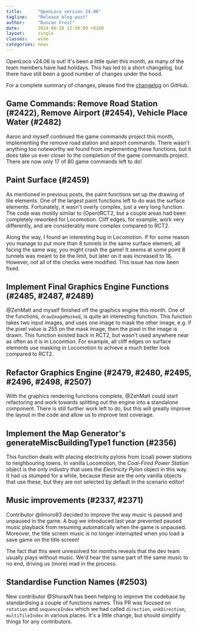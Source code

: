 ```yaml
---
title:      "OpenLoco version 24.06"
tagline:    "Release blog post"
author:     "Duncan Frost"
date:       2024-06-28 12:50:00 +0100
layout:     single
classes:    wide
categories: news
---
```


OpenLoco v24.06 is out! It's been a little quiet this month, as many of the team members have had holidays.
This has led to a short changelog, but there have still been a good number of changes under the hood.

For a complete summary of changes, please find the
[changelog](https://github.com/OpenLoco/OpenLoco/releases/tag/v24.06) on GitHub.

## Game Commands: Remove Road Station (#2422), Remove Airport (#2454), Vehicle Place Water (#2482)

Aaron and myself continued the game commands project this month, implementing the remove road station and
airport commands. There wasn't anything too noteworthy we found from implementing these functions, but it
does take us ever closer to the completion of the game commands project. There are now only 17 of 80
game commands left to do!

## Paint Surface (#2459)

As mentioned in previous posts, the paint functions set up the drawing of tile elements. One of the largest paint
functions left to do was the surface elements. Fortunately, it wasn't overly complex, just a very long function.
The code was mostly similar to (Open)RCT2, but a couple areas had been completely reworked for Locomotion.
Cliff edges, for example, work very differently, and are considerably more complex compared to RCT2.

Along the way, I found an interesting bug in Locomotion. If for some reason you manage to put more than 8 tunnels
in the same surface element, all facing the same way, you might crash the game! It seems at some point 8 tunnels
was meant to be the limit, but later on it was increased to 16. However, not all of the checks were modified.
This issue has now been fixed.

## Implement Final Graphics Engine Functions (#2485, #2487, #2489)

@ZehMatt and myself finished off the graphics engine this month. One of the functions, `drawImageMasked`,
is quite an interesting function. This function takes two input images, and uses one image to mask the other image,
e.g. if the pixel value is 255 on the mask image, then the pixel in the image is drawn.
This function existed back in RCT2, but wasn't used anywhere near as often as it is in Locomtion.
For example, all cliff edges on surface elements use masking in Locomotion to achieve a much better look
compared to RCT2.

## Refactor Graphics Engine (#2479, #2480, #2495, #2496, #2498, #2507)

With the graphics rendering functions complete, @ZehMatt could start refactoring and work towards splitting out
the engine into a standalone component. There is still further work left to do, but this will greatly improve
the layout in the code and allow us to improve test coverage.

## Implement the Map Generator's generateMiscBuildingType1 function (#2356)

This function deals with placing electricity pylons from (coal) power stations to neighbouring towns.
In vanilla Locomotion, the *Coal-Fired Power Station* object is the only industry that uses the
*Electricity Pylon* object in this way. It had us stumped for a while, because these are the only vanilla
objects that use these, but they are not selected by default in the scenario editor!

## Music improvements (#2337, #2371)

Contributor @ilmoro93 decided to improve the way music is paused and unpaused in the game. A bug we introduced
last year prevented paused music playback from resuming automatically when the game is unpaused. Moreover, the
title screen music is no longer interrupted when you load a save game on the title screen!

The fact that this went unresolved for months reveals that the dev team usually plays without music.
We'd hear the same part of the same music to no end, driving us (more) mad in the process.

## Standardise Function Names (#2503)

New contributor @ShuraxN has been helping to improve the codebase by standardising a couple of functions names.
This PR was focused on `rotation` and `sequenceIndex` which we had called `direction`, `unkDirection`,
`multiTileIndex` in various places. It's a little change, but should simplify things for any contributors.
